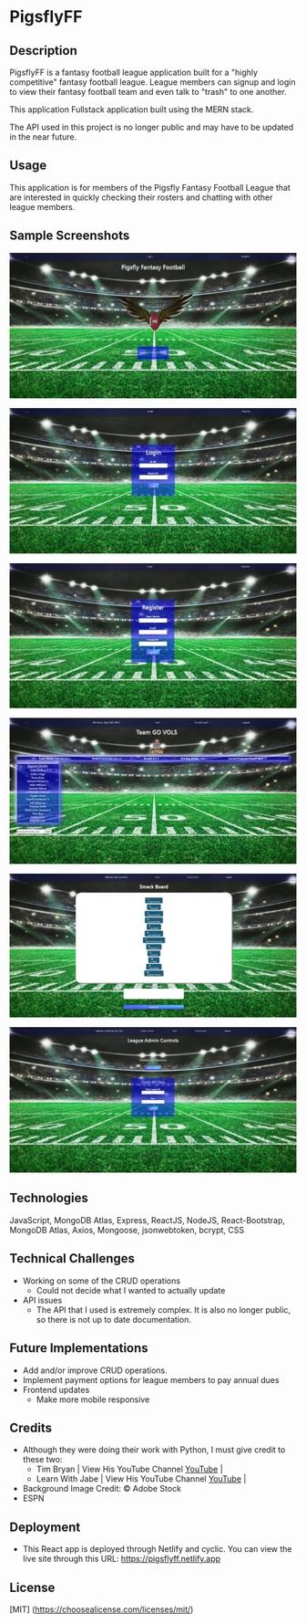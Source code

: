 # PigsflyFF


## Description

PigsflyFF is a fantasy football league application built for a "highly competitive" fantasy football league. League members can signup and login to view their fantasy football team and even talk to "trash" to one another.

This application Fullstack application built using the MERN stack.

The API used in this project is no longer public and may have to be updated in the near future.


## Usage

This application is for members of the Pigsfly Fantasy Football League that are interested in quickly checking their rosters and chatting with other league members.


## Sample Screenshots

![Home](./frontend/public/images/home.JPG)

![Login](./frontend/public/images/login.JPG)

![Register](./frontend/public/images/register.JPG)

![Team](./frontend/public/images/team.JPG)

![Smack Talk](./frontend/public/images/smacktalk.JPG)

![Admin Ctrls](./frontend/public/images/adminctrl.JPG)



## Technologies 

JavaScript, MongoDB Atlas, Express, ReactJS, NodeJS, React-Bootstrap, MongoDB Atlas, Axios, Mongoose, jsonwebtoken, bcrypt, CSS


## Technical Challenges

- Working on some of the CRUD operations 
    - Could not decide what I wanted to actually update
- API issues
    - The API that I used is extremely complex. It is also no longer public, so there is not up to date documentation.


## Future Implementations

- Add and/or improve CRUD operations.
- Implement payment options for league members to pay annual dues
- Frontend updates
    - Make more mobile responsive  



## Credits

- Although they were doing their work with Python, I must give credit to these two:
    - Tim Bryan | View His YouTube Channel [YouTube](https://youtu.be/S_ax0rjAoXE) |
    - Learn With Jabe | View His YouTube Channel [YouTube](https://youtu.be/3KtgCsTg97E) |
- Background Image Credit: © Adobe Stock
- ESPN


## Deployment

- This React app is deployed through Netlify and cyclic. You can view the live site through this URL: https://pigsflyff.netlify.app

## License

[MIT]
(https://choosealicense.com/licenses/mit/)
